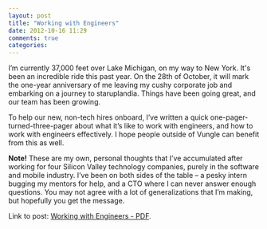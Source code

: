 ```yaml
---
layout: post
title: "Working with Engineers"
date: 2012-10-16 11:29
comments: true
categories: 
---
```


I’m currently 37,000 feet over Lake Michigan, on my way to New York. It's been an incredible ride this past year. On the 28th of October, it will mark the one-year anniversary of me leaving my cushy corporate job and embarking on a journey to staruplandia. Things have been going great, and our team has been growing. 

<!--more-->

To help our new, non-tech hires onboard, I’ve written a quick one-pager-turned-three-pager about what it’s like to work with engineers, and how to work with engineers effectively. I hope people outside of Vungle can benefit from this as well.

__Note!__ These are my own, personal thoughts that I’ve accumulated after working for four Silicon Valley technology companies, purely in the software and mobile industry. I’ve been on both sides of the table – a pesky intern bugging my mentors for help, and a CTO where I can never answer enough questions. You may not agree with a lot of generalizations that I’m making, but hopefully you get the message. 

Link to post: [Working with Engineers - PDF](/assets/documents/How%2520to%2520work%2520with%2520Software%2520Engineers.pdf).